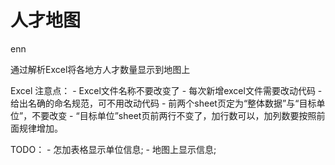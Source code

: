 # 人才地图
enn

通过解析Excel将各地方人才数量显示到地图上

Excel 注意点：
	- Excel文件名称不要改变了
		- 每次新增excel文件需要改动代码
		- 给出名确的命名规范，可不用改动代码
	- 前两个sheet页定为“整体数据”与“目标单位”，不要改变
	- “目标单位”sheet页前两行不变了，加行数可以，加列数要按照前面规律增加。

TODO：
	- 怎加表格显示单位信息;
	- 地图上显示信息;
